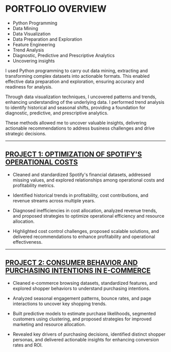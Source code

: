 # PORTFOLIO OVERVIEW

- Python Programming
- Data Mining
- Data Visualization
- Data Preparation and Exploration
- Feature Engineering
- Trend Analysis
- Diagnostic, Predictive and Prescriptive Analytics 
- Uncovering insights


I used Python programming to carry out data mining, extracting and transforming complex datasets into actionable formats. This enabled effective data preparation and exploration, ensuring accuracy and readiness for analysis. 
 
Through data visualization techniques, I uncovered patterns and trends, enhancing understanding of the underlying data. I performed trend analysis to identify historical and seasonal shifts, providing a foundation for diagnostic, predictive, and prescriptive analytics. 
 
These methods allowed me to uncover valuable insights, delivering actionable recommendations to address business challenges and drive strategic decisions.

 
 

-------------------------------------------------------------------------------------------------------




## [PROJECT 1: OPTIMIZATION OF SPOTIFY'S OPERATIONAL COSTS](https://github.com/OmoniyiTemie/OPTIMIZATION_OF_SPOTIFY_OPERATIONAL_COSTS/blob/57de8146f668d8cdda55072e982a00d262b33edf/README.md)

- Cleaned and standardized Spotify's financial datasets, addressed missing values, and explored relationships among operational costs and profitability metrics.
  
- Identified historical trends in profitability, cost contributions, and revenue streams across multiple years.
  
- Diagnosed inefficiencies in cost allocation, analyzed revenue trends, and proposed strategies to optimize operational efficiency and resource allocation.
  
- Highlighted cost control challenges, proposed scalable solutions, and delivered recommendations to enhance profitability and operational effectiveness.





-------------------------------------------------------------------------------------------------------





## [PROJECT 2: CONSUMER BEHAVIOR AND PURCHASING INTENTIONS IN E-COMMERCE](https://github.com/OmoniyiTemie/Consumer_Behaviour_and_Purchasing_Intentions_In_ECommerce/blob/9be80fc75437caf360fcbc310e8b9a4b58805325/README.md)

- Cleaned e-commerce browsing datasets, standardized features, and explored shopper behaviors to understand purchasing intentions.

- Analyzed seasonal engagement patterns, bounce rates, and page interactions to uncover key shopping trends.

- Built predictive models to estimate purchase likelihoods, segmented customers using clustering, and proposed strategies for improved marketing and resource allocation.

- Revealed key drivers of purchasing decisions, identified distinct shopper personas, and delivered actionable insights for enhancing conversion rates and ROI.


